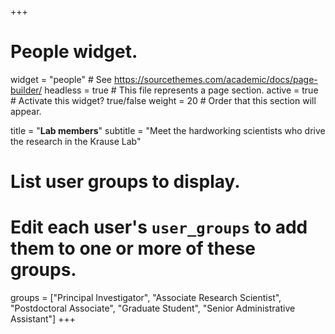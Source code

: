 +++
# People widget.
widget = "people"  # See https://sourcethemes.com/academic/docs/page-builder/
headless = true  # This file represents a page section.
active = true  # Activate this widget? true/false
weight = 20  # Order that this section will appear.

title = "**Lab members**"
subtitle = "Meet the hardworking scientists who drive the research in the Krause Lab"

# List user groups to display.
#   Edit each user's `user_groups` to add them to one or more of these groups.
groups = ["Principal Investigator",
          "Associate Research Scientist",
          "Postdoctoral Associate",
          "Graduate Student",
          "Senior Administrative Assistant"]
+++
